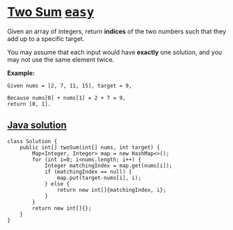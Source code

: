 # [Two Sum](https://leetcode.com/problems/two-sum/description/) <kbd>[easy](https://github.com/MarcinusX/LeetCode_solutions/issues?utf8=%E2%9C%93&q=label%3Aeasy+)</kbd>

Given an array of integers, return **indices** of the two numbers such that they add up to a specific target.

You may assume that each input would have **exactly** one solution, and you may not use the same element twice.

**Example:**
```
Given nums = [2, 7, 11, 15], target = 9,

Because nums[0] + nums[1] = 2 + 7 = 9,
return [0, 1].
```

## [Java solution](https://leetcode.com/submissions/detail/138085857/)
```
class Solution {
    public int[] twoSum(int[] nums, int target) {
        Map<Integer, Integer> map = new HashMap<>();
        for (int i=0; i<nums.length; i++) {
            Integer matchingIndex = map.get(nums[i]);
            if (matchingIndex == null) {
                map.put(target-nums[i], i);
            } else {
                return new int[]{matchingIndex, i};
            }
        }
        return new int[]{};
    }
}
```
